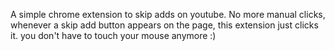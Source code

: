 A simple chrome extension to skip adds on youtube.
No more manual clicks, whenever a skip add button appears on the page, 
this extension just clicks it. you don't have to touch your mouse anymore :)
